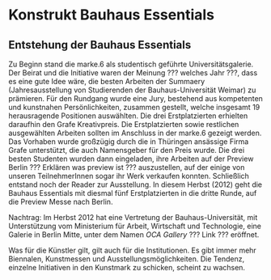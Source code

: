 # Konstrukt Bauhaus Essentials

## Entstehung der Bauhaus Essentials

Zu Beginn stand die marke.6 als studentisch geführte Universitätsgalerie. Der Beirat und die Initiative waren der Meinung ??? welches Jahr ???, dass es eine gute Idee wäre, die besten Arbeiten der Summaery 
(Jahresausstellung von Studierenden der Bauhaus-Universität Weimar) zu prämieren. 
Für den Rundgang wurde eine Jury, bestehend aus kompetenten und kunstnahen Persönlichkeiten, zusammen gestellt, welche insgesamt 19 herausragende Positionen auswählten. 
Die drei Erstplatzierten erhielten daraufhin den Grafe Kreativpreis. Die Erstplatzierten sowie restlichen ausgewählten Arbeiten sollten im Anschluss in der marke.6 gezeigt werden. 
Das Vorhaben wurde großzügig durch die in Thüringen ansässige Firma Grafe unterstützt, die auch Namensgeber für den Preis wurde. Die drei besten Studenten wurden dann eingeladen, ihre Arbeiten auf der Preview Berlin ??? Erklären was preview ist ???
auszustellen, auf der einige von unseren TeilnehmerInnen sogar ihr Werk verkaufen konnten. Schließlich entstand noch der Reader zur Ausstellung. In diesem Herbst (2012) geht die Bauhaus Essentials mit diesmal fünf Erstplatzierten in die dritte Runde, auf die Preview Messe nach Berlin.

Nachtrag: 
Im Herbst 2012 hat eine Vertretung der Bauhaus-Universität, mit Unterstützung vom Ministerium für Arbeit, Wirtschaft und Technologie, eine Galerie in Berlin Mitte, 
unter dem Namen *OCA Gallery* ??? Link ??? eröffnet.

Was für die Künstler gilt, gilt auch für die Institutionen. Es gibt immer mehr Biennalen, Kunstmessen und Ausstellungsmöglichkeiten.
Die Tendenz, einzelne Initiativen in den Kunstmark zu schicken, scheint zu wachsen.

